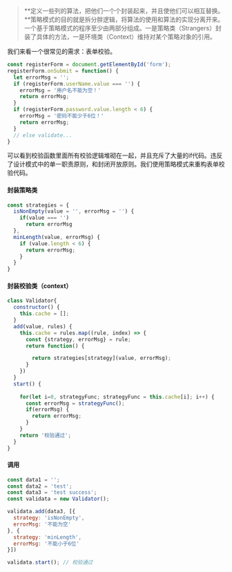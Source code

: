 > **定义一些列的算法，把他们一个个封装起来，并且使他们可以相互替换。**策略模式的目的就是拆分胖逻辑，将算法的使用和算法的实现分离开来。一个基于策略模式的程序至少由两部分组成。一是策略类（Strangers）封装了具体的方法，一是环境类（Context）维持对某个策略对象的引用。  

我们来看一个很常见的需求：表单校验。
```javascript
const registerForm = document.getElementById('form');
registerForm.onSubmit = function() {
  let errorMsg = '';
  if (registerForm.userName.value === '') {
    errorMsg = '用户名不能为空！'
    return errorMsg;
  }
  if (registerForm.password.value.length < 6) {
    errorMsg = '密码不能少于6位！'
    return errorMsg;
  }
  // else validate...
}
```
可以看到校验函数里面所有校验逻辑堆砌在一起，并且充斥了大量的if代码。违反了设计模式中的单一职责原则，和封闭开放原则。我们使用策略模式来重构表单校验代码。
#### 封装策略类
```javascript
const strategies = {
  isNonEmpty(value = '', errorMsg = '') {
    if(value === '')
      return errorMsg
  },
  minLength(value, errorMsg) {
    if (value.length < 6) {
      return errorMsg;
    }
  }
}
```

#### 封装校验类（context）
```javascript
class Validator{
  constructor() {
    this.cache = [];
  }
  add(value, rules) {
    this.cache = rules.map((rule, index) => {
      const {strategy, errorMsg} = rule;
      return function() {

        return strategies[strategy](value, errorMsg);
      }
    })
  }
  start() {
    
    for(let i=0, strategyFunc; strategyFunc = this.cache[i]; i++) {
      const errorMsg = strategyFunc();
      if(errorMsg) {
        return errorMsg;
      }
    }
    return '校验通过';
  }
}
```

#### 调用
```javascript
const data1 = '';
const data2 = 'test';
const data3 = 'test success';
const validata = new Validator();

validata.add(data3, [{
  strategy: 'isNonEmpty',
  errorMsg: '不能为空'
}, {
  strategy: 'minLength',
  errorMsg: '不能小于6位'
}])

validata.start(); // 校验通过
```